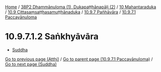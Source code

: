 
[Home](/) / [38P2 Dhammānuloma (1), Dukapaṭṭhānapāḷi (2)](../../../../../38P2.md) / [10 Mahantaraduka](../../../../10.md) / [10.9 Cittasaṃsaṭṭhasamuṭṭhānaduka](../../../10.9.md) / [10.9.7 Pañhāvāra](../../10.9.7.md) / [10.9.7.1 Paccayānuloma](../10.9.7.1.md)

# 10.9.7.1.2 Saṅkhyāvāra

* [Suddha](10.9.7.1.2/Suddha.md)

[Go to previous page (Atthi)](10.9.7.1.1/Atthi.md) / [Go to parent page (10.9.7.1 Paccayānuloma)](../10.9.7.1.md) / [Go to next page (Suddha)](10.9.7.1.2/Suddha.md)


